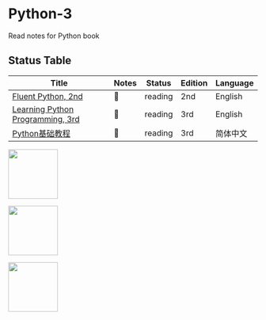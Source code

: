 # Python-3

Read notes for Python book

## Status Table

| Title                                                                                      | Notes | Status  | Edition | Language |
| ------------------------------------------------------------------------------------------ | ----- | ------- | ------- | -------- |
| [Fluent Python, 2nd](https://github.com/JPL-JUNO/Python-3/tree/main/FP-2nd)                | 📑     | reading | 2nd     | English  |
| [Learning Python Programming, 3rd](https://github.com/JPL-JUNO/Python-3/tree/main/LPP-3rd) | 📑     | reading | 3rd     | English  |
| [Python基础教程](https://github.com/JPL-JUNO/Python-3/tree/main/BP-3rd)                    | 📑     | reading | 3rd     | 简体中文 |

<a href="https://www.oreilly.com/library/view/fluent-python-2nd/9781492056348/"><img src="https://learning.oreilly.com/library/cover/9781492056348/250w/" width=100px></a>

<a href="https://www.packtpub.com/product/learn-python-programming-third-edition/9781801815093"><img src="https://content.packt.com/B17579/cover_image_small.jpg" width=100px></a>

<a href="https://www.ituring.com.cn/book/2118"><img src="https://file.ituring.com.cn/LargeCover/180164640f01dff0ce25" width=100px></a>